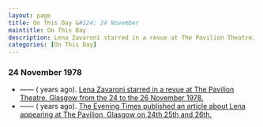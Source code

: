 ```yaml
---
layout: page
title: On This Day &#124; 24 November
maintitle: On This Day
description: Lena Zavaroni starred in a revue at The Pavilion Theatre, Glasgow between 24-26 November 1978.
categories: [On This Day]
---
```


### 24 November 1978
* —— (<span id="age1"></span> years ago). [Lena Zavaroni starred in a revue at The Pavilion Theatre, Glasgow from the 24 to the 26 November 1978.](/theatre/1978/11/24/untitled-revue.html)
* —— (<span id="age2"></span> years ago). [The Evening Times published an article about Lena appearing at The Pavilion, Glasgow  on 24th 25th and 26th.](/newspapers/1978/11/24/the-evening-times.html)

<!-- Script for calculating number of years ago -->
<script>
var dob = '19781124';
var year = Number(dob.substr(0, 4));
var month = Number(dob.substr(4, 2)) - 1;
var day = Number(dob.substr(6, 2));
var today = new Date();
var age1 = today.getFullYear() - year;
if (today.getMonth() < month || (today.getMonth() == month && today.getDate() < day)) {
age1--;
}
document.getElementById("age1").innerHTML=age1;

var dob = '19781124';
var year = Number(dob.substr(0, 4));
var month = Number(dob.substr(4, 2)) - 1;
var day = Number(dob.substr(6, 2));
var today = new Date();
var age2 = today.getFullYear() - year;
if (today.getMonth() < month || (today.getMonth() == month && today.getDate() < day)) {
age2--;
}
document.getElementById("age2").innerHTML=age2;
</script>


